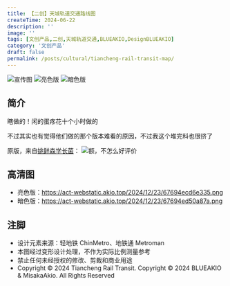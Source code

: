 ```yaml
---
title: 【二创】天城轨道交通路线图
createTime: 2024-06-22
description: ''
image: ''
tags: [文创产品,二创,天城轨道交通,BLUEAKIO,DesignBLUEAKIO]
category: '文创产品'
draft: false 
permalink: /posts/cultural/tiancheng-rail-transit-map/
---
```

![](https://act-webstatic.akio.top/2024/12/23/67694ee4aab70.png '宣传图')
![](https://act-webstatic.akio.top/2024/12/23/67694ecd6e335.png '亮色版')
![](https://act-webstatic.akio.top/2024/12/23/67694ed50a87a.png '暗色版')

## 简介
瞎做的！闲的蛋疼花十个小时做的

不过其实也有觉得他们做的那个版本难看的原因，不过我这个堆完料也很挤了

原版，来自[姚鲜森学长菌](https://space.bilibili.com/1170347936)：
![额，不怎么好评价](https://mx-space.akio.top/api/v2/objects/icon/sz1st0a7u0k3b4e1ul.jpg)

## 高清图
- 亮色版：https://act-webstatic.akio.top/2024/12/23/67694ecd6e335.png
- 暗色版：https://act-webstatic.akio.top/2024/12/23/67694ed50a87a.png

## 注脚
- 设计元素来源：轻地铁 ChinMetro、地铁通 Metroman
- 本图经过变形设计处理，不作为实际比例测量参考
- 禁止任何未经授权的修改、剪裁和商业用途
- Copyright © 2024 Tiancheng Rail Transit. Copyright © 2024 BLUEAKIO & MisakaAkio. All Rights Reserved